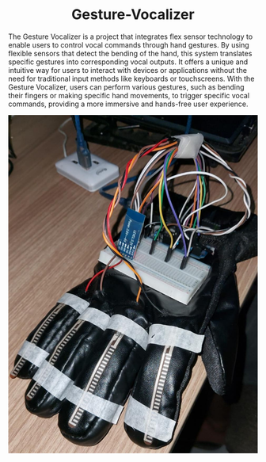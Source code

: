 <h1 style="font-size: 28px; text-align: center;">Gesture-Vocalizer</h1>



The Gesture Vocalizer is a project that integrates flex sensor technology to enable users to control vocal commands through hand gestures. By using flexible sensors that detect the bending of the hand, this system translates specific gestures into corresponding vocal outputs. It offers a unique and intuitive way for users to interact with devices or applications without the need for traditional input methods like keyboards or touchscreens. With the Gesture Vocalizer, users can perform various gestures, such as bending their fingers or making specific hand movements, to trigger specific vocal commands, providing a more immersive and hands-free user experience.

![Alt Text](PHOTO-2022-04-18-23-45-22.jpg)

